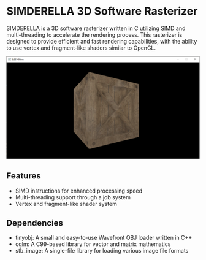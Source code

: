 SIMDERELLA 3D Software Rasterizer
=================================

SIMDERELLA is a 3D software rasterizer written in C utilizing SIMD and multi-threading to accelerate the rendering process. This rasterizer is designed to provide efficient and fast rendering capabilities, with the ability to use vertex and fragment-like shaders similar to OpenGL.

![cube](https://raw.githubusercontent.com/ClearlyKyle/Simderella/master/images/cube.PNG)

Features
--------
- SIMD instructions for enhanced processing speed
- Multi-threading support through a job system
- Vertex and fragment-like shader system

Dependencies
------------

- tinyobj: A small and easy-to-use Wavefront OBJ loader written in C++
- cglm: A C99-based library for vector and matrix mathematics
- stb_image: A single-file library for loading various image file formats
